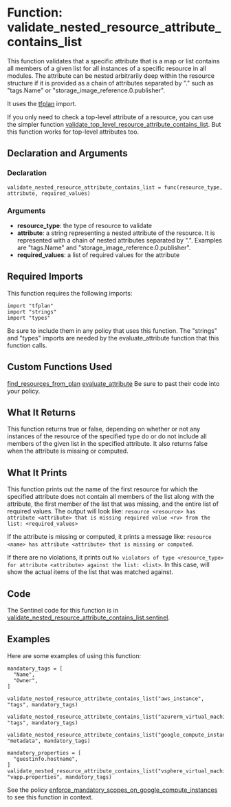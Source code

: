 # Function: validate_nested_resource_attribute_contains_list
This function validates that a specific attribute that is a map or list contains all members of a given list for all instances of a specific resource in all modules. The attribute can be nested arbitrarily deep within the resource structure if it is provided as a chain of attributes separated by "." such as "tags.Name" or "storage_image_reference.0.publisher".

It uses the [tfplan](https://www.terraform.io/docs/enterprise/sentinel/import/tfplan.html) import.

If you only need to check a top-level attribute of a resource, you can use the simpler function [validate_top_level_resource_attribute_contains_list](./validate_top_level_resource_attribute_contains_list.md). But this function works for top-level attributes too.

## Declaration and Arguments

### Declaration
`validate_nested_resource_attribute_contains_list = func(resource_type, attribute, required_values)`

### Arguments
* **resource_type**: the type of resource to validate
* **attribute**: a string representing a nested attribute of the resource. It is represented with a chain of nested attributes separated by ".". Examples are "tags.Name" and "storage_image_reference.0.publisher".
* **required_values**: a list of required values for the attribute

## Required Imports
This function requires the following imports:
```
import "tfplan"
import "strings"
import "types"
```
Be sure to include them in any policy that uses this function. The "strings" and "types" imports are needed by the evaluate_attribute function that this function calls.

## Custom Functions Used
[find_resources_from_plan](./find_resources_from_plan.md)
[evaluate_attribute](./evaluate_attribute.md)
Be sure to past their code into your policy.

## What It Returns
This function returns true or false, depending on whether or not any instances of the resource of the specified type do or do not include all members of the given list in the specified attribute. It also returns false when the attribute is missing or computed.

## What It Prints
This function prints out the name of the first resource for which the specified attribute does not contain all members of the list along with the attribute, the first member of the list that was missing, and the entire list of required values. The output will look like: `resource <resource> has attribute <attribute> that is missing required value <rv> from the list: <required_values>`

If the attribute is missing or computed, it prints a message like: `resource <name> has attribute <attribute> that is missing or computed`.

If there are no violations, it prints out `No violators of type <resource_type> for attribute <attribute> against the list: <list>`. In this case, <list> will show the actual items of the list that was matched against.

## Code
The Sentinel code for this function is in [validate_nested_resource_attribute_contains_list.sentinel](./validate_nested_resource_attribute_contains_list.sentinel).

## Examples
Here are some examples of using this function:
```
mandatory_tags = [
  "Name",
  "Owner",
]

validate_nested_resource_attribute_contains_list("aws_instance", "tags", mandatory_tags)

validate_nested_resource_attribute_contains_list("azurerm_virtual_machine", "tags", mandatory_tags)

validate_nested_resource_attribute_contains_list("google_compute_instance", "metadata", mandatory_tags)

mandatory_properties = [
  "guestinfo.hostname",
]
validate_nested_resource_attribute_contains_list("vsphere_virtual_machine", "vapp.properties", mandatory_tags)
```
See the policy [enforce_mandatory_scopes_on_google_compute_instances](../policies/enforce_mandatory_scopes_on_google_compute_instances.sentinel) to see this function in context.
